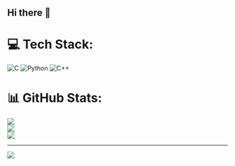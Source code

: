 ## Hi there 👋


# 💻 Tech Stack:
![C](https://img.shields.io/badge/c-%2300599C.svg?style=for-the-badge&logo=c&logoColor=white) ![Python](https://img.shields.io/badge/python-3670A0?style=for-the-badge&logo=python&logoColor=ffdd54) ![C++](https://img.shields.io/badge/c++-%2300599C.svg?style=for-the-badge&logo=c%2B%2B&logoColor=white)
# 📊 GitHub Stats:
![](https://github-readme-stats.vercel.app/api?username=Rudrakshi2006&theme=dark&hide_border=false&include_all_commits=false&count_private=false)<br/>
![](https://github-readme-streak-stats.herokuapp.com/?user=Rudrakshi2006&theme=dark&hide_border=false)<br/>
![](https://github-readme-stats.vercel.app/api/top-langs/?username=Rudrakshi2006&theme=dark&hide_border=false&include_all_commits=false&count_private=false&layout=compact)

---
[![](https://visitcount.itsvg.in/api?id=Rudrakshi2006&icon=0&color=0)](https://visitcount.itsvg.in)

<!-- Proudly created with GPRM ( https://gprm.itsvg.in ) -->
